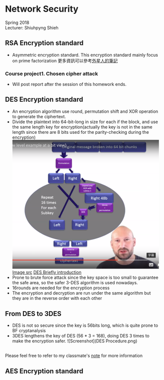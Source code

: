 # Network Security
Spring 2018 <br />
Lecturer: Shiuhpyng Shieh <br />

## RSA Encryption standard

* Asymmetric encryption standard.
This encryption standard mainly focus on prime factorization
更多資訊可以參考[外星人的筆記]()
### Course project1. Chosen cipher attack
* Will post report after the session of this homework ends.

## DES Encryption standard
* An encryption algorithm use round, permutation shift and XOR operation to generate the ciphertext.
* Divide the plaintext into 64-bit-long in size for each if the block, and use the same length key for encryption(actually the key is not in the same length since there are 8 bits used for the parity-checking during the encryption)
![Screenshot](AES_youtube.png) <br />
[Image src](https://www.youtube.com/watch?v=Sy0sXa73PZA)
[DES Briefly introduction](https://chaomengyang.wordpress.com/2008/02/08/des-vs-3des-vs-aes/)
* Prone to brute force attack since the key space is too small to guarantee the safe area, so the safer 3-DES algorithm is used nowadays.
* 16rounds are needed for the encryption process
* The encryption and decryption are run under the same algorithm but they are in the reverse order with each other
## From DES to 3DES
* DES is not so secure since the key is 56bits long, which is quite prone to BF cryptanalysis
* 3DES lengthens the key of DES (56 * 3 = 168), doing DES 3 times to make the encryption safer.
![Screenshot](DES Procedure.png) <br />


<br /> Please feel free to refer to my classmate's [note](https://hackmd.io/AhM957LCSuCMNzq0b5c1fw#Cryptography) for more information

## AES Encryption standard
